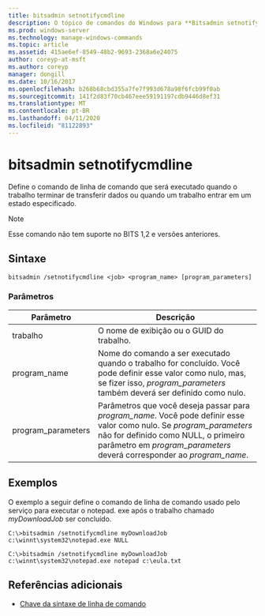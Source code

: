 ```yaml
---
title: bitsadmin setnotifycmdline
description: O tópico de comandos do Windows para **Bitsadmin setnotifycmdline**, que define o comando de linha de comando que será executado quando o trabalho terminar de transferir dados ou quando um trabalho entrar em um estado.
ms.prod: windows-server
ms.technology: manage-windows-commands
ms.topic: article
ms.assetid: 415ae6ef-8549-48b2-9693-2368a6e24075
author: coreyp-at-msft
ms.author: coreyp
manager: dongill
ms.date: 10/16/2017
ms.openlocfilehash: b268b68cbd355a7fe7f993d678a98f6fcb99f0ab
ms.sourcegitcommit: 141f2d83f70cb467eee59191197cdb9446d8ef31
ms.translationtype: MT
ms.contentlocale: pt-BR
ms.lasthandoff: 04/11/2020
ms.locfileid: "81122893"
---
```

# <a name="bitsadmin-setnotifycmdline"></a>bitsadmin setnotifycmdline

Define o comando de linha de comando que será executado quando o trabalho terminar de transferir dados ou quando um trabalho entrar em um estado especificado.

> [!NOTE]
> Esse comando não tem suporte no BITS 1,2 e versões anteriores.

## <a name="syntax"></a>Sintaxe

```
bitsadmin /setnotifycmdline <job> <program_name> [program_parameters]
```

### <a name="parameters"></a>Parâmetros

| Parâmetro | Descrição |
| --------- | ----------- |
| trabalho | O nome de exibição ou o GUID do trabalho. |
| program_name | Nome do comando a ser executado quando o trabalho for concluído. Você pode definir esse valor como nulo, mas, se fizer isso, *program_parameters* também deverá ser definido como nulo. |
| program_parameters | Parâmetros que você deseja passar para *program_name*. Você pode definir esse valor como nulo. Se *program_parameters* não for definido como NULL, o primeiro parâmetro em *program_parameters* deverá corresponder ao *program_name*. |

## <a name="examples"></a>Exemplos

O exemplo a seguir define o comando de linha de comando usado pelo serviço para executar o notepad. exe após o trabalho chamado *myDownloadJob* ser concluído.

```
C:\>bitsadmin /setnotifycmdline myDownloadJob c:\winnt\system32\notepad.exe NULL
```

```
C:\>bitsadmin /setnotifycmdline myDownloadJob c:\winnt\system32\notepad.exe notepad c:\eula.txt
```

## <a name="additional-references"></a>Referências adicionais

- [Chave da sintaxe de linha de comando](command-line-syntax-key.md)